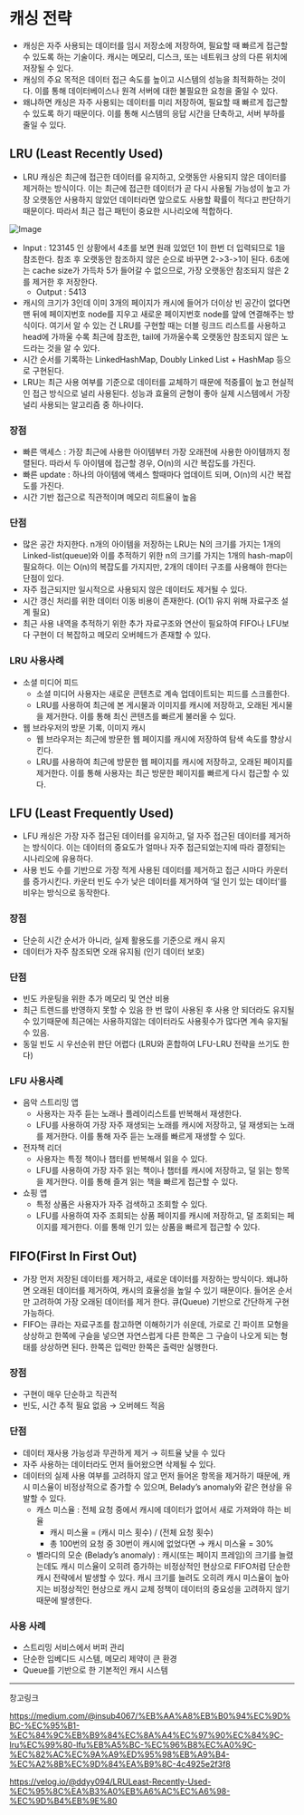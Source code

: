 # 캐싱 전략
- 캐싱은 자주 사용되는 데이터를 임시 저장소에 저장하여, 필요할 때 빠르게 접근할 수 있도록 하는 기술이다. 캐시는 메모리, 디스크, 또는 네트워크 상의 다른 위치에 저장될 수 있다.
- 캐싱의 주요 목적은 데이터 접근 속도를 높이고 시스템의 성능을 최적화하는 것이다. 이를 통해 데이터베이스나 원격 서버에 대한 불필요한 요청을 줄일 수 있다.
- 왜냐하면 캐싱은 자주 사용되는 데이터를 미리 저장하여, 필요할 때 빠르게 접근할 수 있도록 하기 때문이다. 이를 통해 시스템의 응답 시간을 단축하고, 서버 부하를 줄일 수 있다.

## LRU (Least Recently Used)
- LRU 캐싱은 최근에 접근한 데이터를 유지하고, 오랫동안 사용되지 않은 데이터를 제거하는 방식이다. 이는 최근에 접근한 데이터가 곧 다시 사용될 가능성이 높고 가장 오랫동안 사용하지 않았던 데이터라면 앞으로도 사용할 확률이 적다고 판단하기 때문이다. 따라서 최근 접근 패턴이 중요한 시나리오에 적합하다.

![Image](https://github.com/user-attachments/assets/251f1369-47a2-43e1-a102-a704f75a5cb2)

- Input : 123145 인 상황에서 4초를 보면 원래 있었던 1이 한번 더 입력되므로 1을 참조한다. 참조 후 오랫동안 참조하지 않은 순으로 바꾸면 2->3->1이 된다. 6초에는 cache size가 가득차 5가 들어갈 수 없으므로, 가장 오랫동안 참조되지 않은 2를 제거한 후 저장한다.
    - Output : 5413
- 캐시의 크기가 3인데 이미 3개의 페이지가 캐시에 들어가 더이상 빈 공간이 없다면 맨 뒤에 페이지번호 node를 지우고 새로운 페이지번호 node를 앞에 연결해주는 방식이다. 여기서 알 수 있는 건 LRU를 구현할 때는 더블 링크드 리스트를 사용하고 head에 가까울 수록 최근에 참조한, tail에 가까울수록 오랫동안 참조되지 않은 노드라는 것을 알 수 있다.
- 시간 순서를 기록하는 LinkedHashMap, Doubly Linked List + HashMap 등으로 구현된다.
- LRU는 최근 사용 여부를 기준으로 데이터를 교체하기 때문에 적중률이 높고 현실적인 접근 방식으로 널리 사용된다. 성능과 효율의 균형이 좋아 실제 시스템에서 가장 널리 사용되는 알고리즘 중 하나이다.

### 장점
- 빠른 액세스 : 가장 최근에 사용한 아이템부터 가장 오래전에 사용한 아이템까지 정렬된다.
따라서 두 아이템에 접근할 경우, O(n)의 시간 복잡도를 가진다.
- 빠른 update : 하나의 아이템에 액세스 할때마다 업데이트 되며, O(n)의 시간 복잡도를 가진다.
- 시간 기반 접근으로 직관적이며 메모리 히트율이 높음

### 단점
- 많은 공간 차지한다. n개의 아이템을 저장하는 LRU는 N의 크기를 가지는 1개의 Linked-list(queue)와 이를 추적하기 위한 n의 크기를 가지는 1개의 hash-map이 필요하다. 이는 O(n)의 복잡도를 가지지만, 2개의 데이터 구조를 사용해야 한다는 단점이 있다.
- 자주 접근되지만 일시적으로 사용되지 않은 데이터도 제거될 수 있다.
- 시간 갱신 처리를 위한 데이터 이동 비용이 존재한다. (O(1) 유지 위해 자료구조 설계 필요)
- 최근 사용 내역을 추적하기 위한 추가 자료구조와 연산이 필요하여 FIFO나 LFU보다 구현이 더 복잡하고 메모리 오버헤드가 존재할 수 있다.

### LRU 사용사례 
- 소셜 미디어 피드
    - 소셜 미디어 사용자는 새로운 콘텐츠로 계속 업데이트되는 피드를 스크롤한다.
    - LRU를 사용하여 최근에 본 게시물과 이미지를 캐시에 저장하고, 오래된 게시물을 제거한다. 이를 통해 최신 콘텐츠를 빠르게 불러올 수 있다.
- 웹 브라우저의 방문 기록, 이미지 캐시
    - 웹 브라우저는 최근에 방문한 웹 페이지를 캐시에 저장하여 탐색 속도를 향상시킨다.
    - LRU를 사용하여 최근에 방문한 웹 페이지를 캐시에 저장하고, 오래된 페이지를 제거한다. 이를 통해 사용자는 최근 방문한 페이지를 빠르게 다시 접근할 수 있다.

## LFU (Least Frequently Used)
- LFU 캐싱은 가장 자주 접근된 데이터를 유지하고, 덜 자주 접근된 데이터를 제거하는 방식이다. 이는 데이터의 중요도가 얼마나 자주 접근되었는지에 따라 결정되는 시나리오에 유용하다.
- 사용 빈도 수를 기반으로 가장 적게 사용된 데이터를 제거하고 접근 시마다 카운터를 증가시킨다. 카운터 빈도 수가 낮은 데이터를 제거하여 ‘덜 인기 있는 데이터’를 비우는 방식으로 동작한다.

### 장점
- 단순히 시간 순서가 아니라, 실제 활용도를 기준으로 캐시 유지
- 데이터가 자주 참조되면 오래 유지됨 (인기 데이터 보호)

### 단점
- 빈도 카운팅을 위한 추가 메모리 및 연산 비용
- 최근 트렌드를 반영하지 못할 수 있음 한 번 많이 사용된 후 사용 안 되더라도 유지될 수 있기때문에 최근에는 사용하지않는 데이터라도 사용횟수가 많다면 계속 유지될 수 있음.
- 동일 빈도 시 우선순위 판단 어렵다 (LRU와 혼합하여 LFU-LRU 전략을 쓰기도 한다)

### LFU 사용사례 
- 음악 스트리밍 앱
    - 사용자는 자주 듣는 노래나 플레이리스트를 반복해서 재생한다.
    - LFU를 사용하여 가장 자주 재생되는 노래를 캐시에 저장하고, 덜 재생되는 노래를 제거한다. 이를 통해 자주 듣는 노래를 빠르게 재생할 수 있다.
- 전자책 리더
    - 사용자는 특정 책이나 챕터를 반복해서 읽을 수 있다.
    - LFU를 사용하여 가장 자주 읽는 책이나 챕터를 캐시에 저장하고, 덜 읽는 항목을 제거한다. 이를 통해 즐겨 읽는 책을 빠르게 접근할 수 있다.
- 쇼핑 앱
    - 특정 상품은 사용자가 자주 검색하고 조회할 수 있다.
    - LFU를 사용하여 자주 조회되는 상품 페이지를 캐시에 저장하고, 덜 조회되는 페이지를 제거한다. 이를 통해 인기 있는 상품을 빠르게 접근할 수 있다.


## FIFO(First In First Out)
- 가장 먼저 저장된 데이터를 제거하고, 새로운 데이터를 저장하는 방식이다. 왜냐하면 오래된 데이터를 제거하여, 캐시의 효율성을 높일 수 있기 때문이다. 들어온 순서만 고려하여 가장 오래된 데이터를 제거 한다. 큐(Queue) 기반으로 간단하게 구현 가능하다.
- FIFO는 큐라는 자료구조를 참고하면 이해하기가 쉬운데, 가로로 긴 파이프 모형을 상상하고 한쪽에 구슬을 넣으면 자연스럽게 다른 한쪽은 그 구슬이 나오게 되는 형태를 상상하면 된다. 한쪽은 입력만 한쪽은 출력만 실행한다.

### 장점
- 구현이 매우 단순하고 직관적
- 빈도, 시간 추적 필요 없음 → 오버헤드 적음

### 단점
- 데이터 재사용 가능성과 무관하게 제거 → 히트율 낮을 수 있다
- 자주 사용하는 데이터라도 먼저 들어왔으면 삭제될 수 있다. 
- 데이터의 실제 사용 여부를 고려하지 않고 먼저 들어온 항목을 제거하기 때문에, 캐시 미스율이 비정상적으로 증가할 수 있으며, Belady’s anomaly와 같은 현상을 유발할 수 있다.
    - 캐스 미스율 : 전체 요청 중에서 캐시에 데이터가 없어서 새로 가져와야 하는 비율
        - 캐시 미스율 = (캐시 미스 횟수) / (전체 요청 횟수)
        - 총 100번의 요청 중 30번이 캐시에 없었다면 → 캐시 미스율 = 30%
    -  벨라디의 모순 (Belady’s anomaly) : 캐시(또는 페이지 프레임)의 크기를 늘렸는데도 캐시 미스율이 오히려 증가하는 비정상적인 현상으로 FIFO처럼 단순한 캐시 전략에서 발생할 수 있다. 캐시 크기를 늘려도 오히려 캐시 미스율이 높아지는 비정상적인 현상으로 캐시 교체 정책이 데이터의 중요성을 고려하지 않기 때문에 발생한다.

### 사용 사례
- 스트리밍 서비스에서 버퍼 관리
- 단순한 임베디드 시스템, 메모리 제약이 큰 환경
- Queue를 기반으로 한 기본적인 캐시 시스템

----

창고링크 

https://medium.com/@insub4067/%EB%AA%A8%EB%B0%94%EC%9D%BC-%EC%95%B1-%EC%84%9C%EB%B9%84%EC%8A%A4%EC%97%90%EC%84%9C-lru%EC%99%80-lfu%EB%A5%BC-%EC%96%B8%EC%A0%9C-%EC%82%AC%EC%9A%A9%ED%95%98%EB%A9%B4-%EC%A2%8B%EC%9D%84%EA%B9%8C-4c4925e2f3f8

https://velog.io/@ddyy094/LRULeast-Recently-Used-%EC%95%8C%EA%B3%A0%EB%A6%AC%EC%A6%98-%EC%9D%B4%EB%9E%80

